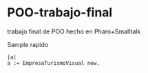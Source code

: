 # POO-trabajo-final
trabajo final de POO hecho en Pharo+Smalltalk


Sample rapido
```
|a|
a := EmpresaTurismoVisual new.
```
